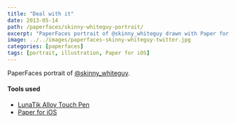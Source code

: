 ```yaml
---
title: "Deal with it"
date: 2013-05-14
path: /paperfaces/skinny-whiteguy-portrait/
excerpt: "PaperFaces portrait of @skinny_whiteguy drawn with Paper for iOS on an iPad."
image: ../../images/paperfaces-skinny-whiteguy-twitter.jpg
categories: [paperfaces]
tags: [portrait, illustration, Paper for iOS]
---
```


PaperFaces portrait of [@skinny_whiteguy](https://twitter.com/skinny_whiteguy).

#### Tools used

- [LunaTik Alloy Touch Pen](https://www.amazon.com/gp/product/B00821TR7G/ref=as_li_ss_tl?ie=UTF8&tag=mademist-20&linkCode=as2&camp=1789&creative=390957&creativeASIN=B00821TR7G)
- [Paper for iOS](https://paper.bywetransfer.com/)
